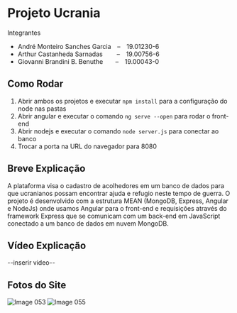 # Projeto Ucrania
Integrantes
- André Monteiro Sanches Garcia&emsp;–&emsp;19.01230-6
- Arthur Castanheda Sarnadas&emsp;&nbsp;&emsp;–&emsp;19.00756-6
- Giovanni Brandini B. Benuthe&emsp;&emsp;–&emsp;19.00043-0

## Como Rodar
1. Abrir ambos os projetos e executar `npm install` para a configuração do node nas pastas
2. Abrir angular e executar o comando `ng serve --open` para rodar o front-end
3. Abrir nodejs e executar o comando `node server.js` para conectar ao banco
4. Trocar a porta na URL do navegador para 8080

## Breve Explicação
A plataforma visa o cadastro de acolhedores em um banco de dados para que ucranianos possam encontrar ajuda e refugio neste tempo de guerra.
O projeto é desenvolvido com a estrutura MEAN (MongoDB, Express, Angular e NodeJs) onde usamos Angular para o front-end e requisições através do framework Express que se comunicam com um back-end em JavaScript conectado a um banco de dados em nuvem MongoDB.

## Vídeo Explicação
--inserir video--
## Fotos do Site
![Image 053](https://user-images.githubusercontent.com/79452579/174686833-4d924e64-3d32-4baf-b151-be44ff8e6114.png)
![Image 055](https://user-images.githubusercontent.com/79452579/174686848-b04fa055-76ca-439b-89b8-e5fda29f144a.png)

